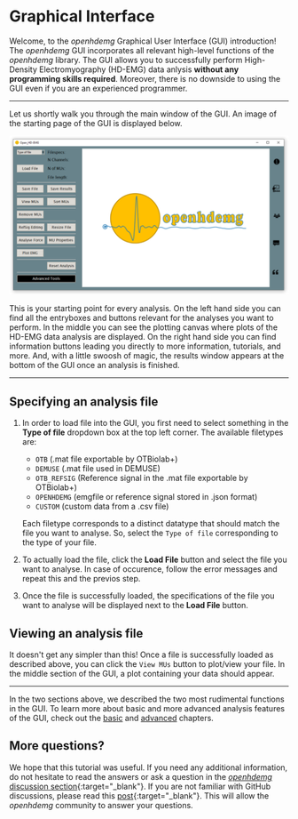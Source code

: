 # Graphical Interface

Welcome, to the *openhdemg* Graphical User Interface (GUI) introduction! 
The *openhdemg* GUI incorporates all relevant high-level functions of the *openhdemg* library. The GUI allows you to successfully perform High-Density Electromyography (HD-EMG) data anlysis **without any programming skills required**. Moreover, there is no downside to using the GUI even if you are an experienced programmer. 

-------------------------------------------------

Let us shortly walk you through the main window of the GUI. An image of the starting page of the GUI is displayed below.

![gui_preview](md_graphics/Index/GUI_Preview.png)

This is your starting point for every analysis. On the left hand side you can find all the entryboxes and buttons relevant for the analyses you want to perform. In the middle you can see the plotting canvas where plots of the HD-EMG data analysis are displayed. On the right hand side you can find information buttons leading you directly to more information, tutorials, and more. And, with a little swoosh of magic, the results window appears at the bottom of the GUI once an analysis is finished. 

-------------------------------------------------

## Specifying an analysis file

1. In order to load file into the GUI, you first need to select something in the **Type of file** dropdown box at the top left corner. The available filetypes are:

    - `OTB` (.mat file exportable by OTBiolab+)
    - `DEMUSE` (.mat file used in DEMUSE)
    - `OTB_REFSIG` (Reference signal in the .mat file exportable by OTBiolab+)
    - `OPENHDEMG` (emgfile or reference signal stored in .json format)
    - `CUSTOM` (custom data from a .csv file)

    Each filetype corresponds to a distinct datatype that should match the file you want to analyse. So, select the `Type of file` corresponding to the type of your file. 

2. To actually load the file, click the **Load File** button and select the file you want to analyse. In case of occurence, follow the error messages and repeat this and the previos step.

3. Once the file is successfully loaded, the specifications of the file you want to analyse will be displayed next to the **Load File** button. 

## Viewing an analysis file

It doesn't get any simpler than this! 
Once a file is successfully loaded as described above, you can click the `View MUs` button to plot/view your file. In the middle section of the GUI, a plot containing your data should appear.

----------------------------------------

In the two sections above, we described the two most rudimental functions in the GUI. To learn more about basic and more advanced analysis features of the GUI, check out the [basic](GUI_basics.md) and [advanced](GUI_advanced.md) chapters.


## More questions?

We hope that this tutorial was useful. If you need any additional information, do not hesitate to read the answers or ask a question in the [*openhdemg* discussion section](https://github.com/GiacomoValliPhD/openhdemg/discussions){:target="_blank"}. If you are not familiar with GitHub discussions, please read this [post](https://github.com/GiacomoValliPhD/openhdemg/discussions/42){:target="_blank"}. This will allow the *openhdemg* community to answer your questions.
